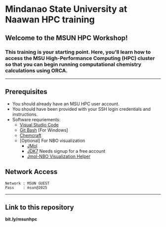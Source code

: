 # Mindanao State University at Naawan HPC training

## Welcome to the MSUN HPC Workshop!

### This training is your starting point. Here, you'll learn how to access the MSU High-Performance Computing (HPC) cluster so that you can begin running computational chemistry calculations using ORCA. 
---

## Prerequisites

- You should already have an MSU HPC user account.
- You should have been provided with your SSH login credentials and instructions.
- Software requriements:
    - [Visual Studio Code](https://code.visualstudio.com/download)
    - [Git Bash](https://gitforwindows.org/) [For Windows]
    - [Chemcraft](https://www.chemcraftprog.com/download.html)
    - [Optional] For NBO visualization
        - [JMol](https://jmol.sourceforge.net/download/)
        - [JDK7](https://www.oracle.com/java/technologies/javase/javase7-archive-downloads.html) Needs signup for a free account
        - [Jmol-NBO Visualization Helper](https://www.marcelpatek.com/nbo/java-apps.php#jnvh)

## Network Access

```
Network : MSUN GUEST
Pass    : msun@2025
```

---

## Link to this repository 

**bit.ly/msunhpc**